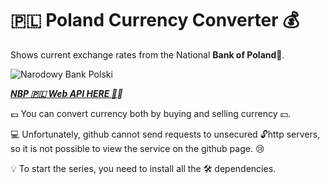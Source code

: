 # :poland: Poland Currency Converter :moneybag:
Shows current exchange rates from the National **Bank of Poland**:bank:.

![Narodowy Bank Polski](https://www.nbp.pl/graph/logo/logo-nbp-w3.jpg)

***[NBP :poland: Web API HERE :muscle:](http://api.nbp.pl/):bank:***

:euro: You can convert currency both by buying and selling currency :yen:.

:computer: Unfortunately, github cannot send requests to unsecured :unlock:http servers, so it is not possible to view the service on the github page. :cry:

:bulb: To start the series, you need to install all the :hammer_and_wrench: dependencies.
